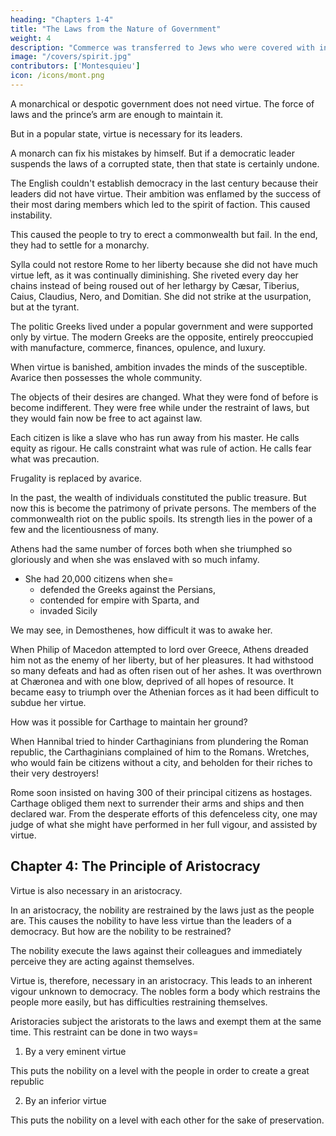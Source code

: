 ```yaml
---
heading: "Chapters 1-4"
title: "The Laws from the Nature of Government"
weight: 4
description: "Commerce was transferred to Jews who were covered with infamy. It soon ranked with the most shameful usury with monopolies, the levying of subsidies, and all the dishonest means of acquiring wealth"
image: "/covers/spirit.jpg"
contributors: ['Montesquieu']
icon: /icons/mont.png
---
```




<!-- heading=  "Chapter 1-4=  The Principles of government. The Principles of Democracy and Aristocracy" -->


A monarchical or despotic government does not need virtue. The force of laws and the prince’s arm are enough to maintain it. 

But in a popular state, virtue is necessary for its leaders. <!-- This is confirmed unanimously by historians and is extremely agreeable to the nature of things. --> 

<!-- A leader of a popular government needs virtue more than a monarch who can execute the laws by himself.  -->

A monarch can fix his mistakes by himself. But if a democratic leader <!-- of a corrupted popular government --> suspends the laws of a corrupted state, then that state is certainly undone.

The English couldn't establish democracy in the last century because their leaders did not have virtue. Their ambition was enflamed by the success of their most daring members which led to the spirit of faction. This caused instability. 

This caused the people to try to erect a commonwealth but fail. In the end, they <!-- the government to continually change. The people, amazed at so many revolutions, in vain attempted to . When the country had undergone the most violent shocks, they --> had to settle for a monarchy. <!-- the very government which they had so wantonly proscribed. -->

Sylla could not restore Rome to her liberty because she did not have much virtue left, as it was <!-- . , but it was not capable. She had only the feeble remains of virtue, which were --> continually diminishing. She riveted every day her chains instead of being roused out of her lethargy by Cæsar, Tiberius, Caius, Claudius, Nero, and Domitian. She did not strike at the usurpation, but at the tyrant.

The politic Greeks lived under a popular government and were supported only by virtue. The modern Greeks are the opposite,  entirely preoccupied with manufacture, commerce, finances, opulence, and luxury.

When virtue is banished, ambition invades the minds of the susceptible. Avarice then possesses the whole community. 

The objects of their desires are changed. What they were fond of before is become indifferent. They were free while under the restraint of laws, but they would fain now be free to act against law. 

Each citizen is like a slave who has run away from his master. He calls equity as rigour. He calls constraint what was rule of action. He calls fear what was precaution.
    
Frugality is replaced by avarice.

In the past, the wealth of individuals constituted the public treasure. But now this is become the patrimony of private persons. The members of the commonwealth riot on the public spoils. Its strength lies in the power of a few and the licentiousness of many.

Athens had the same number of forces both when she triumphed so gloriously and when she was enslaved with so much infamy.
- She had 20,000 citizens when she= 
  - defended the Greeks against the Persians,
  - contended for empire with Sparta, and 
  - invaded Sicily
<!--     She had 20,000 when Demetrius Phalereus numbered them*, as slaves are told by the head in a market-place. -->

We may see, in Demosthenes, how difficult it was to awake her. 

When Philip of Macedon attempted to lord over Greece, Athens dreaded him not as the enemy of her liberty, but of her pleasures. It had withstood so many defeats and had as often risen out of her ashes. It was overthrown at Chæronea and with one blow, deprived of all hopes of resource. It became easy to triumph over the Athenian forces as it had been difficult to subdue her virtue.

How was it possible for Carthage to maintain her ground?

When Hannibal tried to hinder Carthaginians from plundering the Roman republic, the Carthaginians complained of him to the Romans.  Wretches, who would fain be citizens without a city, and beholden for their riches to their very destroyers!

Rome soon insisted on having 300 of their principal citizens as hostages. Carthage obliged them next to surrender their arms and ships and then declared war. From the desperate efforts of this defenceless city, one may judge of what she might have performed in her full vigour, and assisted by virtue.



## Chapter 4: The Principle of Aristocracy

Virtue is also necessary in an aristocracy.

<!--     True it is, that, in the latter, it is not so absolutely requisite. -->

In an aristocracy, the nobility are restrained by the laws just as the people are. <!--  with regard to a monarch, are restrained by their laws=   --> This causes the nobility to have less virtue than the leaders of a democracy. But how are the nobility to be restrained? 

The nobility execute the laws against their colleagues and immediately perceive they are acting against themselves. 

Virtue is, therefore, necessary in an aristocracy. This leads to <!--   from the very nature of the constitution. aristocratical government has --> an inherent vigour unknown to democracy. The nobles form a body which restrains the people more easily, but has difficulties restraining themselves.

<!--  , who, by their prerogative, and for their own particular interest, ; 
it is sufficient, that there are laws in being, to see them executed., easy as it may be for the body of the nobles to restrain the people, it is difficult to   -->

Aristoracies subject the aristorats to the laws and exempt them at the same time. This restraint can be done in two ways= 

1. By a very eminent virtue

This puts the nobility on a level with the people in order to create a great republic

2. By an inferior virtue

This puts the nobility on a level with each other for the sake of preservation. 

<!-- Such is the nature of this constitution, that it seems to subject the very same persons to the power of the laws, and, at the same time, to exempt them,  -->

<!-- such a body as this can restrain itself only two ways; either , which puts , and may be the means of forming a great republic; or by an , which puts them, at least, upon a level with one another;  -->

<!-- and on this their preservation depends.is, therefore, the very soul of this government; a moderation, I mean, founded on virtue, not that which proceeds from indolence and pusillanimity.
 -->